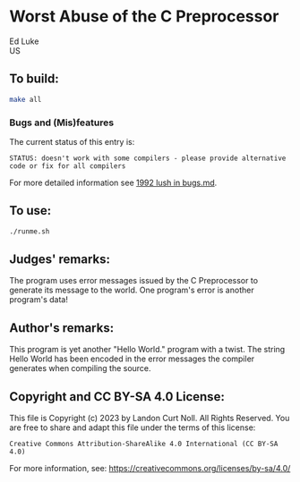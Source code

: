 # Worst Abuse of the C Preprocessor

Ed Luke\
US


## To build:

```sh
make all
```


### Bugs and (Mis)features

The current status of this entry is:

```
STATUS: doesn't work with some compilers - please provide alternative code or fix for all compilers
```

For more detailed information see [1992 lush in bugs.md](/bugs.md#1992-lush).


## To use:

```sh
./runme.sh
```


## Judges' remarks:

The program uses error messages issued by the C Preprocessor to
generate its message to the world.  One program's error is another\
program's data!


## Author's remarks:

This program is yet another "Hello World." program with a twist.  The
string Hello World has been encoded in the error messages the compiler
generates when compiling the source.


## Copyright and CC BY-SA 4.0 License:

This file is Copyright (c) 2023 by Landon Curt Noll.  All Rights Reserved.
You are free to share and adapt this file under the terms of this license:

    Creative Commons Attribution-ShareAlike 4.0 International (CC BY-SA 4.0)

For more information, see: https://creativecommons.org/licenses/by-sa/4.0/

